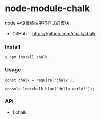# node-module-chalk

node 中设置终端字符样式的模块

* GitHub： https://github.com/chalk/chalk


### Install
```
$ npm install chalk
```
### Usage
```
const chalk = require('chalk');

console.log(chalk.blue('Hello world!'));
```


### API

* 1.chalk.<style>[.<style>...](string, [string...])
```
    Example: chalk.red.bold.underline('Hello', 'world');
```

* Styles
Modifiers  
  - reset
  - bold
  - dim
  - italic (Not widely supported)
  - underline
  - inverse
  - hidden
  - strikethrough (Not widely supported)
  - visible (Text is emitted only if enabled)

Colors

  - black
  - red
  - green
  - yellow
  - blue (On Windows the bright version is used since normal blue is illegible)
  - magenta
  - cyan
  - white
  - gray ("bright black")
  - redBright
  - greenBright
  - yellowBright
  - blueBright
  - magentaBright
  - cyanBright
  - whiteBright

Background colors

  - bgBlack
  - bgRed
  - bgGreen
  - bgYellow
  - bgBlue
  - bgMagenta
  - bgCyan
  - bgWhite
  - bgBlackBright
  - bgRedBright
  - bgGreenBright
  - bgYellowBright
  - bgBlueBright
  - bgMagentaBright
  - bgCyanBright
  - bgWhiteBright
